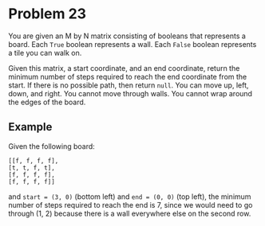 # Problem 23

You are given an M by N matrix consisting of booleans that represents a board. Each `True` boolean represents a wall. Each `False` boolean represents a tile you can walk on.

Given this matrix, a start coordinate, and an end coordinate, return the minimum number of steps required to reach the end coordinate from the start. If there is no possible path, then return `null`. You can move up, left, down, and right. You cannot move through walls. You cannot wrap around the edges of the board.

## Example

Given the following board:

```text
[[f, f, f, f],
[t, t, f, t],
[f, f, f, f],
[f, f, f, f]]
```

and `start = (3, 0)` (bottom left) and `end = (0, 0)` (top left), the minimum number of steps required to reach the end is 7, since we would need to go through (1, 2) because there is a wall everywhere else on the second row.
